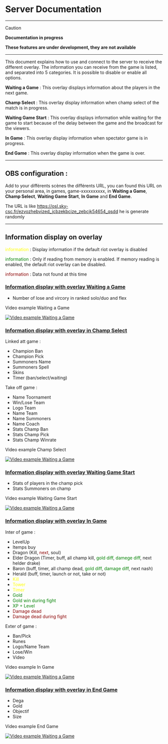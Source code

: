 # **Server** Documentation

---

> [!CAUTION] 
> **Documentation in progress** 
> 
> **These features are under development, they are not available**

---

This document explains how to use and connect to the server to receive the different overlay.
The information you can receive from the game is listed, and separated into 5 categories. It is possible to disable or enable all options.

**Waiting a Game** : This overlay displays information about the players in the next game.

**Champ Select** : This overlay display information when champ select of the match is in progress.

**Waiting Game Start** :  This overlay displays information while waiting for the game to start because of the delay between the game and the broadcast for the viewers.

**In Game** : This overlay display information when spectator game is in progress.

**End Game** : This overlay display information when the game is over.

---

## **OBS** configuration :

Add to your différents scènes the différents URL, you can found this URL on your personal area, in games, game-xxxxxxxxxx, in **Waiting a Game**, **Champ Select**, **Waiting Game Start**, **In Game** and **End Game**.

The URL is like https://osl.sky-csc.fr/ezvozhebvized_jcbzekbcize_zebcjk54654_qsdd he is generate randomly

---

## Information display on overlay

<span style="color:yellow">information</span> : Display information if the default riot overlay is disabled

<span style="color:green">information</span> : Only if reading from memory is enabled. If memory reading is enabled, the default riot overlay can be disabled.

<span style="color:darkred">information</span> : Data not found at this time

### <ins>Information display with overlay **Waiting a Game**
- Number of lose and vircory in ranked solo/duo and flex

Video example Waiting a Game

<!-- https://youtu.be/46wy47H3D6o?list=PLk9GhrqI8Se0fgkxp_Ceb3V5A89m0kk4T -->

[![Video example Waiting a Game](https://img.youtube.com/vi/46wy47H3D6o/0.jpg)](https://www.youtube.com/watch?v=46wy47H3D6o)

<!-- [![Video example Waiting a Game](https://img.youtube.com/vi/y-jzB9q54Ng/0.jpg)](https://www.youtube.com/watch?v=y-jzB9q54Ng) -->

<!-- <a href="http://www.youtube.com/watch?feature=player_embedded&v=y-jzB9q54Ng?
" target="_blank"><img src="http://img.youtube.com/vi/y-jzB9q54Ng/0.jpg" 
alt="Video example Waiting a Game" width="240" height="180" border="0" /></a> -->

### <ins>Information display with overlay in **Champ Select**
Linked att game : 
- Champion Ban
- Champion Pick
- Summoners Name
- Summoners Spell
- Skins
- Timer (ban/select/waiting)
 	
Take off game :
- Name Toornament
- Win/Lose Team
- Logo Team
- Name Team
- Name Summoners
- Name Coach
- Stats Champ Ban
- Stats Champ Pick
- Stats Champ Winrate

Video example Champ Select

[![Video example Waiting a Game](https://img.youtube.com/vi/46wy47H3D6o/0.jpg)](https://www.youtube.com/watch?v=46wy47H3D6o)

### <ins>Information display with overlay **Waiting Game Start**
- Stats of players in the champ pick
- Stats Summoners on champ

Video example Waiting Game Start

[![Video example Waiting a Game](https://img.youtube.com/vi/46wy47H3D6o/0.jpg)](https://www.youtube.com/watch?v=46wy47H3D6o)
 
### <ins>Information display with overlay **In Game**
Inter of game :
- LevelUp
- Itemps buy
- Dragon (Kill, <span style="color:darkred">next</span>, soul)
- Elder Dragon (Timer, buff, all champ kill, <span style="color:green">gold diff</span>, <span style="color:green">damege diff</span>, next helder drake)
- Baron (buff, timer, all champ dead, <span style="color:green">gold diff</span>, <span style="color:green">damage diff</span>, next nash)
- Herald (buff, timer, launch or not, take or not)
- <span style="color:yellow">Kill</span>
- <span style="color:yellow">Tower</span>
- <span style="color:yellow">Timer</span>
- <span style="color:green">Gold</span>
- <span style="color:green">Gold win during fight</span>
- <span style="color:green">XP + Level</span>
- <span style="color:darkred">Damage dead</span>
- <span style="color:darkred">Damage dead during fight</span>

Exter of game :
- Ban/Pick
- Runes
- Logo/Name Team
- Lose/Win
- Video

Video example In Game

[![Video example Waiting a Game](https://img.youtube.com/vi/46wy47H3D6o/0.jpg)](https://www.youtube.com/watch?v=46wy47H3D6o)

### <ins>Information display with overlay in **End Game**
- Dega
- Gold
- Objectif
- Size

Video example End Game

[![Video example Waiting a Game](https://img.youtube.com/vi/46wy47H3D6o/0.jpg)](https://www.youtube.com/watch?v=46wy47H3D6o)